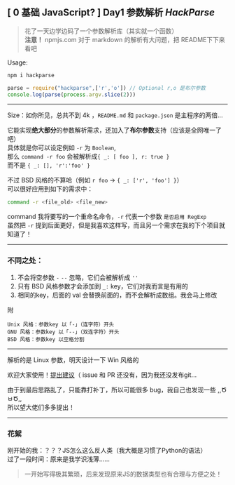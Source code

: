 ## [ **0** 基础 JavaScript? ] Day1 参数解析 ***HackParse***

> 花了一天边学边码了一个参数解析库（其实就一个函数）  
> **注意！** npmjs.com 对于 markdown 的解析有大问题，把 README下下来看吧

Usage:
```bash
npm i hackparse
```
```js
parse = require("hackparse",['r','o']) // Optional r,o 是布尔参数
console.log(parse(process.argv.slice(2)))
```
___
Size：如你所见，总共不到 4k ，`README.md` 和 `package.json` 是主程序的两倍...

它能实现**绝大部分**的参数解析需求，还加入了**布尔参数**支持（应该是全网唯一了吧）  
具体就是你可以设定例如 `-r` 为 `Boolean`,  
那么 `command -r foo` 会被解析成`{ _: [ foo ], r: true }`  
而不是 `{ _: [], 'r':'foo' }`

不过 BSD 风格的不算哈（例如 `r foo` -> `{ _: ['r', 'foo'] }`）  
可以很好应用到如下的需求中：

```bash
command -r <file_old> <file_new>
```
command 我将要写的一个重命名命令，`-r` 代表一个参数 `是否启用 RegExp`  
虽然把 `-r` 提到后面更好，但是我喜欢这样写，而且另一个需求在我的下个项目就知道了！

___

### 不同之处：  
1. 不会将空参数 `-` `--` 忽略，它们会被解析成 `''`
2. 只有 BSD 风格参数才会添加到 `_:` key，它们对我而言是有用的
3. 相同的key，后面的 val 会替换前面的，而不会解析成数组。我会马上修改

附

    Unix 风格：参数key 以「-」（连字符）开头
    GNU 风格：参数key 以「--」（双连字符）开头
    BSD 风格：参数key 以空格分割
___

解析的是 Linux 参数，明天设计一下 Win 风格的

欢迎大家使用！[提出建议](mailto:admin@cure-x.net)（ issue 和 PR 还没有，因为我还没发布git...

由于到最后思路乱了，只能靠打补丁，所以可能很多 bug，我自己也发现一些 ,,ԾㅂԾ,,  
所以望大佬们多多提出！
___
### 花絮
刚开始的我：？？？JS怎么这么反人类（我大概是习惯了Python的语法）  
过了一段时间：原来是我学识浅薄……
> 一开始写得极其繁琐，后来发现原来JS的数据类型也有合理与方便之处！